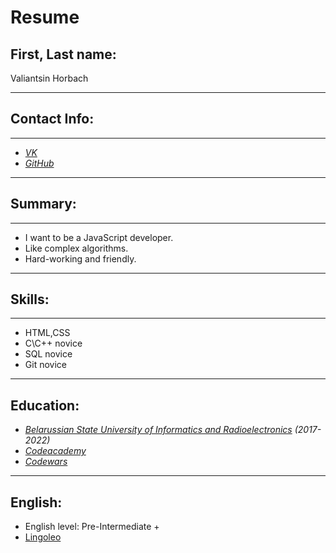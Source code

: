 # **Resume**

## First, Last name:
Valiantsin Horbach

---
## Contact Info:
---
* [*VK*](https://vk.com/id154124896)
* [*GitHub*](https://github.com/Pakertak)
---
## Summary:
---
* I want to be a JavaScript developer.
* Like complex algorithms.
* Hard-working and friendly.
---
## Skills:
---
* HTML,CSS
* C\C++ novice
* SQL novice 
* Git novice
---
## Education:
* *[Belarussian State University of Informatics and Radioelectronics](https://www.bsuir.by/) (2017-2022)*
* *[Codeacademy](https://www.codecademy.com)*
* *[Codewars](https://www.codewars.com)*
---
## English:
* English level: Pre-Intermediate +
* [Lingoleo](https://lingualeo.com)